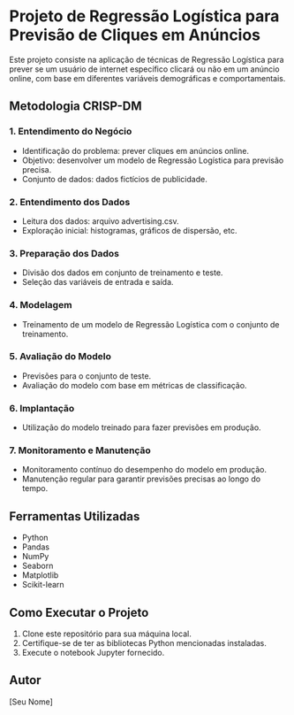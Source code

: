 # Projeto de Regressão Logística para Previsão de Cliques em Anúncios

Este projeto consiste na aplicação de técnicas de Regressão Logística para prever se um usuário de internet específico clicará ou não em um anúncio online, com base em diferentes variáveis demográficas e comportamentais.

## Metodologia CRISP-DM

### 1. Entendimento do Negócio
- Identificação do problema: prever cliques em anúncios online.
- Objetivo: desenvolver um modelo de Regressão Logística para previsão precisa.
- Conjunto de dados: dados fictícios de publicidade.

### 2. Entendimento dos Dados
- Leitura dos dados: arquivo advertising.csv.
- Exploração inicial: histogramas, gráficos de dispersão, etc.

### 3. Preparação dos Dados
- Divisão dos dados em conjunto de treinamento e teste.
- Seleção das variáveis de entrada e saída.

### 4. Modelagem
- Treinamento de um modelo de Regressão Logística com o conjunto de treinamento.

### 5. Avaliação do Modelo
- Previsões para o conjunto de teste.
- Avaliação do modelo com base em métricas de classificação.

### 6. Implantação
- Utilização do modelo treinado para fazer previsões em produção.

### 7. Monitoramento e Manutenção
- Monitoramento contínuo do desempenho do modelo em produção.
- Manutenção regular para garantir previsões precisas ao longo do tempo.

## Ferramentas Utilizadas
- Python
- Pandas
- NumPy
- Seaborn
- Matplotlib
- Scikit-learn

## Como Executar o Projeto
1. Clone este repositório para sua máquina local.
2. Certifique-se de ter as bibliotecas Python mencionadas instaladas.
3. Execute o notebook Jupyter fornecido.

## Autor
[Seu Nome]
